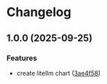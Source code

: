 # Changelog

## 1.0.0 (2025-09-25)


### Features

* create litellm chart ([3ae4f58](https://github.com/lareira/charts/commit/3ae4f585c93cfd0344bf2bb7db9cdc560ef67107))
